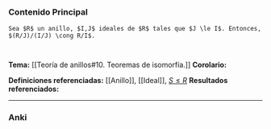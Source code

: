 ### Contenido Principal

```ad-theorem
Sea $R$ un anillo, $I,J$ ideales de $R$ tales que $J \le I$. Entonces, $(R/J)/(I/J) \cong R/I$.
```

```ad-proof


```

**Tema:** [[Teoría de anillos#10. Teoremas de isomorfía.]]
**Corolario:**

**Definiciones referenciadas:** [[Anillo]], [[Ideal]], [$S \le R$](Subanillo)
**Resultados referenciados:**

---
### Anki
